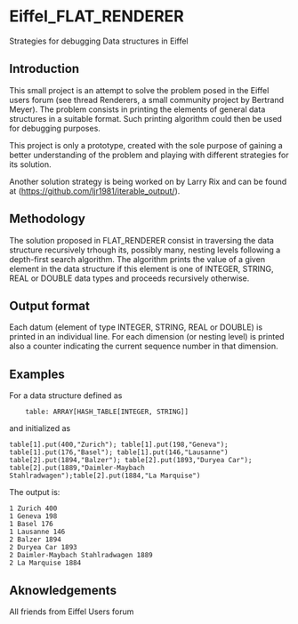 # Eiffel_FLAT_RENDERER
Strategies for debugging  Data structures in Eiffel 

## Introduction

This small project is an attempt to solve the problem
posed in the Eiffel users forum (see thread Renderers, a small community project
by Bertrand Meyer).
The problem consists in printing the elements of general data structures in a suitable
format. Such printing algorithm could then be used for debugging purposes.

This project is only a prototype, created with the sole purpose of
gaining a better understanding of the problem and playing with different strategies for
its solution.

Another solution strategy is being worked on by Larry Rix and can be found
at (https://github.com/ljr1981/iterable_output/).

## Methodology

The solution proposed in FLAT_RENDERER consist in traversing
the data structure recursively trhough its, possibly many, nesting
levels following a depth-first search algorithm. The algorithm
prints the value of a given element in the data structure if
this element is one of INTEGER, STRING, REAL or DOUBLE data types and
proceeds recursively otherwise.

## Output format

Each datum (element of type INTEGER, STRING, REAL or DOUBLE) is printed
in an individual line. For each dimension (or nesting level) is
printed also a counter indicating the current sequence number in that dimension.

## Examples

For a data structure defined as<br>
```
    table: ARRAY[HASH_TABLE[INTEGER, STRING]]
```
and initialized as<br>
```
table[1].put(400,"Zurich"); table[1].put(198,"Geneva"); table[1].put(176,"Basel"); table[1].put(146,"Lausanne")
table[2].put(1894,"Balzer"); table[2].put(1893,"Duryea Car"); table[2].put(1889,"Daimler-Maybach Stahlradwagen");table[2].put(1884,"La Marquise")
```
  
The output is:<br>

```
1 Zurich 400
1 Geneva 198
1 Basel 176
1 Lausanne 146
2 Balzer 1894
2 Duryea Car 1893
2 Daimler-Maybach Stahlradwagen 1889
2 La Marquise 1884
```

## Aknowledgements
 All friends from Eiffel Users forum
 

